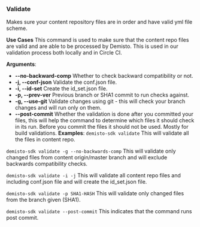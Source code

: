 ### Validate

Makes sure your content repository files are in order and have valid yml file scheme.

**Use Cases**
This command is used to make sure that the content repo files are valid and are able to be processed by Demisto.
This is used in our validation process both locally and in Circle CI.

**Arguments**:
* **--no-backward-comp**
                        Whether to check backward compatibility or not.
* **-j, --conf-json**
                        Validate the conf.json file.
* **-i, --id-set**
                        Create the id_set.json file.
* **-p, --prev-ver**
                        Previous branch or SHA1 commit to run checks against.
* **-g, --use-git**
                        Validate changes using git - this will check your branch changes and will run only on them.
* **--post-commit** Whether the validation is done after you committed your files,
                    this will help the command to determine which files it should check in its
                    run. Before you commit the files it should not be used. Mostly for build validations.
**Examples**:
`demisto-sdk validate`
This will validate all the files in content repo.

`demisto-sdk validate -g --no-backwards-comp`
This will validate only changed files from content origin/master branch and will exclude backwards
compatibility checks.

`demisto-sdk validate -i -j`
This will validate all content repo files and including conf.json file and will create the id_set.json file.

`demisto-sdk validate -p SHA1-HASH`
This will validate only changed files from the branch given (SHA1).

`demisto-sdk validate --post-commit`
This indicates that the command runs post commit.
